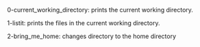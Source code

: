 0-current_working_directory: prints the current working directory.

1-listit: prints the files in the current working directory.

2-bring_me_home: changes directory to the home directory
